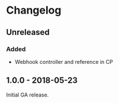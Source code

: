 Changelog
=========

## Unreleased
### Added
- Webhook controller and reference in CP

## 1.0.0 - 2018-05-23
Initial GA release.
